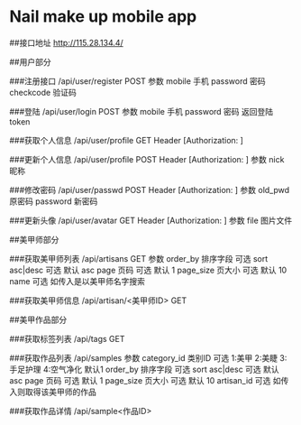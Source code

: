 Nail make up mobile app
====

##接口地址 http://115.28.134.4/

##用户部分

###注册接口
	/api/user/register POST
	参数
		mobile 手机
		password 密码
		checkcode 验证码

###登陆
	/api/user/login POST
	参数 
		mobile 手机
		password 密码
		返回登陆token

###获取个人信息
	/api/user/profile GET Header [Authorization: <token>]
	
###更新个人信息
	/api/user/profile POST Header [Authorization: <token>]
	参数 
		nick 昵称
	
###修改密码
	/api/user/passwd POST Header [Authorization: <token>]
	参数 
		old_pwd 原密码
		password 新密码
	
###更新头像
	/api/user/avatar GET Header [Authorization: <token>]
	参数 
		file 图片文件

##美甲师部分

###获取美甲师列表
	/api/artisans GET 
	参数
		order_by 排序字段 可选
		sort asc|desc 可选 默认 asc
		page 页码 可选 默认 1
		page_size 页大小 可选 默认 10
		name 可选 如传入是以美甲师名字搜索

###获取美甲师信息
	/api/artisan/<美甲师ID> GET

##美甲作品部分

###获取标签列表
	/api/tags GET

###获取作品列表
	/api/samples
	参数
		category_id 类别ID 可选 1:美甲 2:美睫 3:手足护理 4:空气净化 默认1
		order_by 排序字段 可选
		sort asc|desc 可选 默认 asc
		page 页码 可选 默认 1
		page_size 页大小 可选 默认 10
		artisan_id 可选 如传入则取得该美甲师的作品

###获取作品详情
	/api/sample<作品ID>
